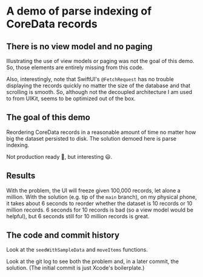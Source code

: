 #  A demo of parse indexing of CoreData records

## There is no view model and no paging

Illustrating the use of view models or paging was not the goal of this demo.  So, those elements are entirely missing from this code.

Also, interestingly, note that SwiftUI's `@FetchRequest` has no trouble displaying the records quickly no matter the size of the database and that scrolling is smooth.  So, although not the decoupled architecture I am used to from UIKit, seems to be optimized out of the box.


## The goal of this demo

Reordering CoreData records in a reasonable amount of time no matter how big the dataset persisted to disk.  The solution demoed here is parse indexing.

Not production ready 🫠, but interesting 😃.


## Results

With the problem, the UI will freeze given 100,000 records, let alone a million.  With the solution (e.g. tip of the `main` branch), on my physical phone, it takes about 6 seconds to reorder whether the dataset is 10 records or 10 million records.  6 seconds for 10 records is bad (so a view model would be helpful), but 6 seconds still for 10 million records is great.


## The code and commit history

Look at the `seedWithSampleData` and `moveItems` functions.

Look at the git log to see both the problem and, in a later commit, the solution.  (The initial commit is just Xcode's boilerplate.)
